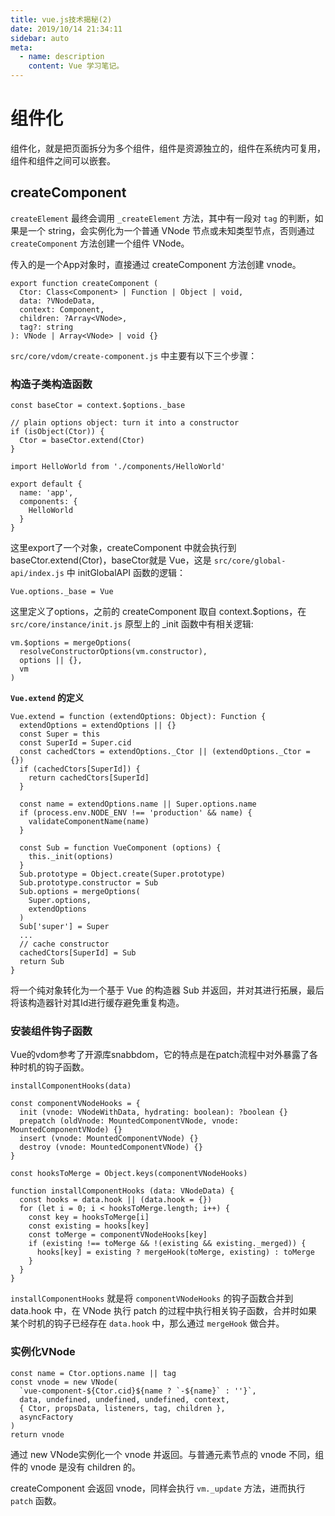 ```yaml
---
title: vue.js技术揭秘(2)
date: 2019/10/14 21:34:11
sidebar: auto
meta:
  - name: description
    content: Vue 学习笔记。
---
```


# 组件化

组件化，就是把页面拆分为多个组件，组件是资源独立的，组件在系统内可复用，组件和组件之间可以嵌套。

## createComponent

`createElement` 最终会调用 `_createElement` 方法，其中有一段对 `tag` 的判断，如果是一个 string，会实例化为一个普通 VNode 节点或未知类型节点，否则通过 `createComponent` 方法创建一个组件 VNode。

传入的是一个App对象时，直接通过 createComponent 方法创建 vnode。

```
export function createComponent (
  Ctor: Class<Component> | Function | Object | void,
  data: ?VNodeData,
  context: Component,
  children: ?Array<VNode>,
  tag?: string
): VNode | Array<VNode> | void {}
```

`src/core/vdom/create-component.js` 中主要有以下三个步骤：

### 构造子类构造函数

```
const baseCtor = context.$options._base

// plain options object: turn it into a constructor
if (isObject(Ctor)) {
  Ctor = baseCtor.extend(Ctor)
}

import HelloWorld from './components/HelloWorld'

export default {
  name: 'app',
  components: {
    HelloWorld
  }
}
```

这里export了一个对象，createComponent 中就会执行到 baseCtor.extend(Ctor)，baseCtor就是 Vue，这是 `src/core/global-api/index.js` 中 initGlobalAPI 函数的逻辑：

```
Vue.options._base = Vue
```
这里定义了options，之前的 createComponent 取自 context.$options，在 `src/core/instance/init.js` 原型上的 _init 函数中有相关逻辑:


```
vm.$options = mergeOptions(
  resolveConstructorOptions(vm.constructor),
  options || {},
  vm
)
```

**`Vue.extend` 的定义**

```
Vue.extend = function (extendOptions: Object): Function {
  extendOptions = extendOptions || {}
  const Super = this
  const SuperId = Super.cid
  const cachedCtors = extendOptions._Ctor || (extendOptions._Ctor = {})
  if (cachedCtors[SuperId]) {
    return cachedCtors[SuperId]
  }

  const name = extendOptions.name || Super.options.name
  if (process.env.NODE_ENV !== 'production' && name) {
    validateComponentName(name)
  }

  const Sub = function VueComponent (options) {
    this._init(options)
  }
  Sub.prototype = Object.create(Super.prototype)
  Sub.prototype.constructor = Sub
  Sub.options = mergeOptions(
    Super.options,
    extendOptions
  )
  Sub['super'] = Super
  ...
  // cache constructor
  cachedCtors[SuperId] = Sub
  return Sub
}
```

将一个纯对象转化为一个基于 Vue 的构造器 Sub 并返回，并对其进行拓展，最后将该构造器针对其Id进行缓存避免重复构造。

### 安装组件钩子函数

Vue的vdom参考了开源库snabbdom，它的特点是在patch流程中对外暴露了各种时机的钩子函数。

```
installComponentHooks(data)
```

```
const componentVNodeHooks = {
  init (vnode: VNodeWithData, hydrating: boolean): ?boolean {}
  prepatch (oldVnode: MountedComponentVNode, vnode: MountedComponentVNode) {}
  insert (vnode: MountedComponentVNode) {}
  destroy (vnode: MountedComponentVNode) {}
}

const hooksToMerge = Object.keys(componentVNodeHooks)

function installComponentHooks (data: VNodeData) {
  const hooks = data.hook || (data.hook = {})
  for (let i = 0; i < hooksToMerge.length; i++) {
    const key = hooksToMerge[i]
    const existing = hooks[key]
    const toMerge = componentVNodeHooks[key]
    if (existing !== toMerge && !(existing && existing._merged)) {
      hooks[key] = existing ? mergeHook(toMerge, existing) : toMerge
    }
  }
}
```

`installComponentHooks` 就是将 `componentVNodeHooks` 的钩子函数合并到 data.hook 中，在 VNode 执行 patch 的过程中执行相关钩子函数，合并时如果某个时机的钩子已经存在 `data.hook` 中，那么通过 `mergeHook` 做合并。

### 实例化VNode

```
const name = Ctor.options.name || tag
const vnode = new VNode(
  `vue-component-${Ctor.cid}${name ? `-${name}` : ''}`,
  data, undefined, undefined, undefined, context,
  { Ctor, propsData, listeners, tag, children },
  asyncFactory
)
return vnode
```

通过 new VNode实例化一个 vnode 并返回。与普通元素节点的 vnode 不同，组件的 vnode 是没有 children 的。

createComponent 会返回 vnode，同样会执行 `vm._update` 方法，进而执行 `patch` 函数。
